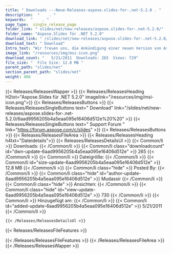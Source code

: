 ```yaml
---
title: " Downloads ---Neue-Releases-aspose.slides-for-.net-5.2.0 . "
description:  "    . " 
keywords:  "    . " 
page_type:  single_release_page
folder_link: " slides/net/new-releases/aspose.slides-for-.net-5.2.0/"
folder_name: "Aspose.Slides für .NET 5.2.0"
download_link: " /slides/net/new-releases/aspose.slides-for-.net-5.2.0/6aad9956205b4a5eaa095e16406d512e"
download_text: " Download"
Intro_text: "Wir freuen uns, die Ankündigung einer neuen Version von Aspose.Slides für .NE zu teilen..."
image_link: "/resources/img/msi-icon.png"
download_count: "   5/21/2011  Downloads: 265  Views: 729"
file_size: "  File Size: 12.8 MB "
parent_path: "slides/net"
section_parent_path: "slides/net"
weight: 466
---
```


{{< Releases/ReleasesWapper >}}
  {{< Releases/ReleasesHeading H2txt="Aspose.Slides für .NET 5.2.0" imagelink="/resources/img/msi-icon.png">}}
  {{< Releases/ReleasesButtons >}}
    {{< Releases/ReleasesSingleButtons text=" Download" link="/slides/net/new-releases/aspose.slides-for-.net-5.2.0/6aad9956205b4a5eaa095e16406d512e%20%20" >}}
    {{< Releases/ReleasesSingleButtons text=" Support Forum " link="https://forum.aspose.com/c/slides" >}}
  {{< Releases/ReleasesButtons >}}
  {{< Releases/ReleasesFileArea >}}
    {{< Releases/ReleasesHeading h4txt="Dateidetails">}}
    {{< Releases/ReleasesDetailsUl >}}
            {{< Common/li >}} Downloads: {{< /Common/li >}}
      {{< Common/li class="downloadcount" id="dwn-update-6aad9956205b4a5eaa095e16406d512e" >}} 265 {{< /Common/li >}}
      {{< Common/li >}} Dateigröße: {{< /Common/li >}}
      {{< Common/li id="size-update-6aad9956205b4a5eaa095e16406d512e" >}} 12.8 MB {{< /Common/li >}} 
      {{< Common/li  class="hide" >}} Posted By: {{< /Common/li >}} 
      {{< Common/li class="hide" id="author-update-6aad9956205b4a5eaa095e16406d512e" >}} Mudassir {{< /Common/li >}}
      {{< Common/li class="hide" >}} Ansichten: {{< /Common/li >}}
      {{< Common/li class="hide" id="view-update-6aad9956205b4a5eaa095e16406d512e" >}} 730 {{< /Common/li >}}
      {{< Common/li >}} Hinzugefügt am: {{< /Common/li >}}
      {{< Common/li id="added-update-6aad9956205b4a5eaa095e16406d512e" >}} 5/21/2011 {{< /Common/li >}} 

    {{< /Releases/ReleasesDetailsUl >}}

  {{< Releases/ReleasesFileFeatures >}}
      
  {{< /Releases/ReleasesFileFeatures >}}
 {{< /Releases/ReleasesFileArea >}}
{{< /Releases/ReleasesWapper >}}



